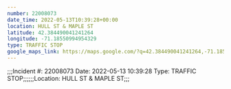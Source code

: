 ```yaml
---
number: 22008073
date_time: 2022-05-13T10:39:28+00:00
location: HULL ST & MAPLE ST
latitude: 42.384490041241264
longitude: -71.18550994954329
type: TRAFFIC STOP
google_maps_link: https://maps.google.com/?q=42.384490041241264,-71.18550994954329
---
```


;;;Incident #: 22008073  Date: 2022-05-13 10:39:28   Type: TRAFFIC STOP;;;;;;Location: HULL ST & MAPLE ST;;;
